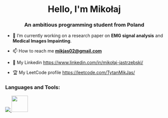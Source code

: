 <h1 align="center">Hello, I'm Mikołaj</h1>
<h3 align="center">An ambitious programming student from Poland</h3>

- 🌱 I’m currently working on a research paper on **EMG signal analysis** and **Medical Images Impainting**.

- 📫 How to reach me **mikjas02@gmail.com**

- 💼 My Linkedin https://www.linkedin.com/in/mikołaj-jastrzębski/
  
- 🏆 My LeetCode profile https://leetcode.com/TytanMikJas/
  

<p align="left">
</p>

<h3 align="left">Languages and Tools:</h3>
<p align="left"> 
  <a href="https://skillicons.dev">
    <img src="https://skillicons.dev/icons?i=py,pytorch,linux,git,java,cpp"/>
    <img src="https://user-images.githubusercontent.com/25181517/117208736-bdedc080-adf5-11eb-912f-61c7d43705f6.png" width="52" height="52" />
  </a>
</p> 
</a> 
</p>
